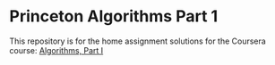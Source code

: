 # Princeton Algorithms Part 1

This repository is for the home assignment solutions for the Coursera course:
[Algorithms, Part I](https://www.coursera.org/learn/algorithms-part1)

